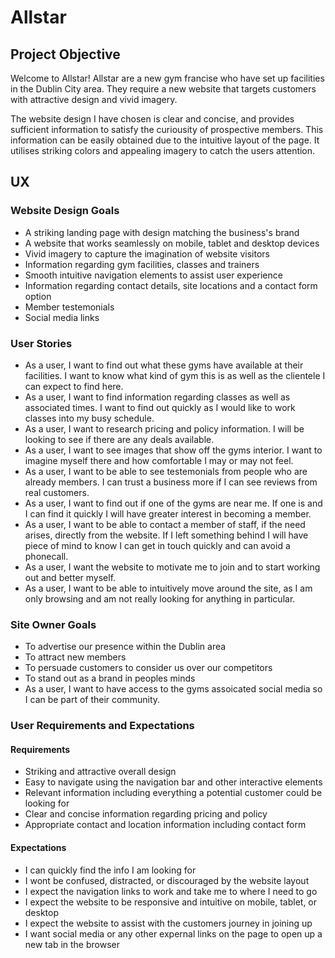 # Allstar

## Project Objective

Welcome to Allstar! Allstar are a new gym francise who have set up facilities in the Dublin City area. They require a new website that targets customers with attractive design and vivid imagery. 

The website design I have chosen is clear and concise, and provides sufficient information to satisfy the curiousity of prospective members. This information can be easily obtained due to the intuitive layout of the page. It utilises striking colors and appealing imagery to catch the users attention.

## UX

### Website Design Goals

- A striking landing page with design matching the business's brand
- A website that works seamlessly on mobile, tablet and desktop devices
- Vivid imagery to capture the imagination of website visitors
- Information regarding gym facilities, classes and trainers
- Smooth intuitive navigation elements to assist user experience
- Information regarding contact details, site locations and a contact form option
- Member testemonials
- Social media links

### User Stories

- As a user, I want to find out what these gyms have available at their facilities. I want to know what kind of gym this is as well as the clientele I can expect to find here.
- As a user, I want to find information regarding classes as well as associated times. I want to find out quickly as I would like to work classes into my busy schedule.
- As a user, I want to research pricing and policy information. I will be looking to see if there are any deals available.
- As a user, I want to see images that show off the gyms interior. I want to imagine myself there and how comfortable I may or may not feel.
- As a user, I want to be able to see testemonials from people who are already members. I can trust a business more if I can see reviews from real customers.
- As a user, I want to find out if one of the gyms are near me. If one is and I can find it quickly I will have greater interest in becoming a member.
- As a user, I want to be able to contact a member of staff, if the need arises, directly from the website. If I left something behind I will have piece of mind to know I can get in touch quickly and can avoid a phonecall.
- As a user, I want the website to motivate me to join and to start working out and better myself.
- As a user, I want to be able to intuitively move around the site, as I am only browsing and am not really looking for anything in particular.

### Site Owner Goals

- To advertise our presence within the Dublin area
- To attract new members
- To persuade customers to consider us over our competitors
- To stand out as a brand in peoples minds
- As a user, I want to have access to the gyms assoicated social media so I can be part of their community.

### User Requirements and Expectations

#### Requirements

- Striking and attractive overall design
- Easy to navigate using the navigation bar and other interactive elements
- Relevant information including everything a potential customer could be looking for
- Clear and concise information regarding pricing and policy
- Appropriate contact and location information including contact form 

#### Expectations

- I can quickly find the info I am looking for
- I wont be confused, distracted, or discouraged by the website layout
- I expect the navigation links to work and take me to where I need to go
- I expect the website to be responsive and intuitive on mobile, tablet, or desktop
- I expect the website to assist with the customers journey in joining up
- I want social media or any other expernal links on the page to open up a new tab in the browser


